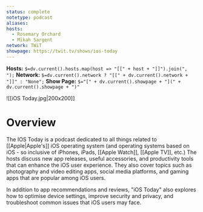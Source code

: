 ```yaml
---
status: complete
notetype: podcast
aliases:
hosts:
  - Rosemary Orchard
  - Mikah Sargent
network: TWiT
showpage: https://twit.tv/shows/ios-today
---
```

**Hosts:** `$=dv.current().hosts.map(host => "[[" + host + "]]").join(", ");`
**Network:** `$=dv.current().network ? "[[" + dv.current().network + "]]" : "None";`
**Show Page:** `$="[" + dv.current().showpage + "](" + dv.current().showpage + ")"`

![[iOS Today.jpg|200x200]]

# Overview
The IOS Today is a podcast dedicated to all things related to [[Apple|Apple's]] iOS operating system (and operating systems based on iOS - so inclusive of iPhones, iPads, [[Apple Watch]], [[Apple TV]], etc.)  The hosts discuss new app releases, useful accessories, and productivity tools that can enhance the iOS user experience. They also cover topics such as photography and video editing apps, social media platforms, and gaming apps that are popular among iOS users.

In addition to app recommendations and reviews, "iOS Today" also explores how to optimise device settings, improve security and privacy, and troubleshoot common issues that iOS users may face.